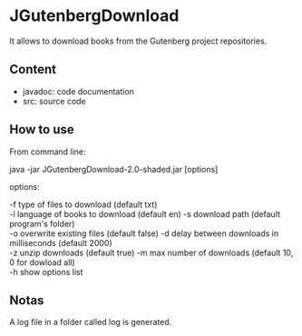 # JGutenbergDownload
It allows to download books from the Gutenberg project repositories.

## Content
+ javadoc: code documentation
+ src: source code

## How to use
From command line:

java -jar JGutenbergDownload-2.0-shaded.jar [options]

options:

-f type of files to download (default txt)  
-l language of books to download (default en)
-s download path (default program's folder)  
-o overwrite existing files (default false) 
-d delay between downloads in milliseconds (default 2000)  
-z unzip downloads (default true) 
-m max number of downloads (default 10, 0 for dowload all)    
-h show options list

## Notas  
A log file in a folder called log is generated.
